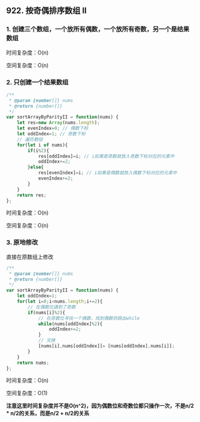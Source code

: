 ## 922. 按奇偶排序数组 II

### 1. 创建三个数组，一个放所有偶数，一个放所有奇数，另一个是结果数组

时间复杂度：O(n)

空间复杂度：O(n)

### 2. 只创建一个结果数组

```javascript
/**
 * @param {number[]} nums
 * @return {number[]}
 */
var sortArrayByParityII = function(nums) {
    let res=new Array(nums.length);
    let evenIndex=0; // 偶数下标
    let oddIndex=1; // 奇数下标
    // 遍历数组
    for(let i of nums){
        if(i%2){
            res[oddIndex]=i; // i如果是奇数就放入奇数下标对应的元素中
            oddIndex+=2;
        }else{
            res[evenIndex]=i; // i如果是偶数就放入偶数下标对应的元素中
            evenIndex+=2;
        }
    }
    return res;
};
```

时间复杂度：O(n)

空间复杂度：O(n)

### 3. 原地修改

直接在原数组上修改

```javascript
/**
 * @param {number[]} nums
 * @return {number[]}
 */
var sortArrayByParityII = function(nums) {
    let oddIndex=1;
    for(let i=0;i<nums.length;i+=2){
        // 在偶数位遇到了奇数
        if(nums[i]%2){
            // 在奇数位寻找一个偶数，找到偶数则跳出while
            while(nums[oddIndex]%2){
                oddIndex+=2;
            }
            // 交换
            [nums[i],nums[oddIndex]]= [nums[oddIndex],nums[i]];
        }
    }
    return nums;
};
```

时间复杂度：O(n)

空间复杂度：O(1)

**注意这里时间复杂度并不是O(n^2)，因为偶数位和奇数位都只操作一次，不是n/2 * n/2的关系，而是n/2 + n/2的关系**